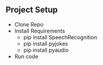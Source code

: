 ## Project Setup
- Clone Repo
- Install Requirements
   - pip install SpeechRecognition
   - pip install pyjokes
   - pip install pyaudio
- Run code
